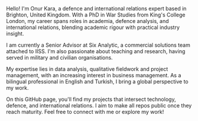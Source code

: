 Hello! I'm Onur Kara, a defence and international relations expert based in Brighton, United Kingdom. With a PhD in War Studies from King's College London, my career spans roles in academia, defence analysis, and international relations, blending academic rigour with practical industry insight.

I am currently a Senior Advisor at Six Analytic, a commercial solutions team attached to IISS. I'm also passionate about teaching and research, having served in military and civilian organisations.

My expertise lies in data analysis, qualitative fieldwork and project management, with an increasing interest in business management. As a bilingual professional in English and Turkish, I bring a global perspective to my work.

On this GitHub page, you'll find my projects that intersect technology, defence, and international relations. I aim to make all repos public once they reach maturity. Feel free to connect with me or explore my work!

<!---
onur-kara/onur-kara is a ✨ special ✨ repository because its `README.md` (this file) appears on your GitHub profile.
You can click the Preview link to take a look at your changes.
--->
